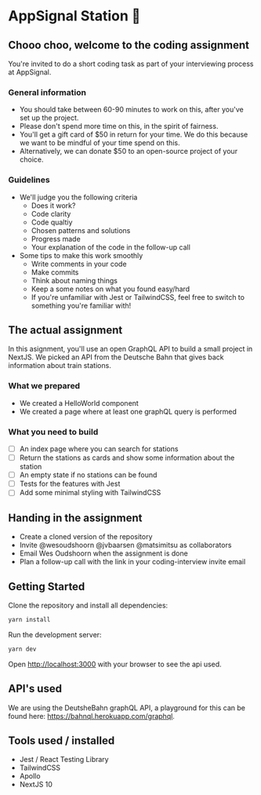 # AppSignal Station 🚂

## Chooo choo, welcome to the coding assignment
You're invited to do a short coding task as part of your interviewing process at AppSignal. 

### General information
- You should take between 60-90 minutes to work on this, after you've set up the project.
- Please don't spend more time on this, in the spirit of fairness.
- You'll get a gift card of $50 in return for your time. We do this because we want to be mindful of your time spend on this. 
- Alternatively, we can donate $50 to an open-source project of your choice.

### Guidelines
- We'll judge you the following criteria
  - Does it work?
  - Code clarity
  - Code qualtiy
  - Chosen patterns and solutions
  - Progress made
  - Your explanation of the code in the follow-up call
- Some tips to make this work smoothly
  - Write comments in your code
  - Make commits
  - Think about naming things 
  - Keep a some notes on what you found easy/hard
  - If you're unfamiliar with Jest or TailwindCSS, feel free to switch to something you're familiar with!

## The actual assignment
In this asignment, you'll use an open GraphQL API to build a small project in NextJS. We picked an API from the Deutsche Bahn that gives back information about train stations.

### What we prepared
- We created a HelloWorld component
- We created a page where at least one graphQL query is performed

### What you need to build
- [ ] An index page where you can search for stations
- [ ] Return the stations as cards and show some information about the station
- [ ] An empty state if no stations can be found
- [ ] Tests for the features with Jest
- [ ] Add some minimal styling with TailwindCSS

## Handing in the assignment
- Create a cloned version of the repository
- Invite @wesoudshoorn @jvbaarsen @matsimitsu as collaborators
- Email Wes Oudshoorn when the assignment is done
- Plan a follow-up call with the link in your coding-interview invite email
## Getting Started

Clone the repository and install all dependencies:

```bash
yarn install
```

Run the development server:

```bash
yarn dev
```

Open [http://localhost:3000](http://localhost:3000) with your browser to see the api used.

## API's used

We are using the DeutsheBahn graphQL API, a playground for this can be found  here: https://bahnql.herokuapp.com/graphql. 

## Tools used / installed

* Jest / React Testing Library
* TailwindCSS
* Apollo
* NextJS 10

